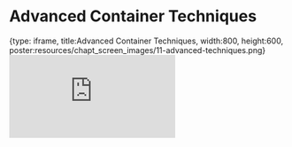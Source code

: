 # Advanced Container Techniques
 
{type: iframe, title:Advanced Container Techniques, width:800, height:600, poster:resources/chapt_screen_images/11-advanced-techniques.png}
![](http://hutchdatascience.org/Containers_for_Scientists/11-advanced-techniques.html)
 

 
